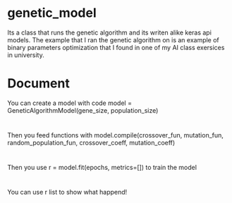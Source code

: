 # genetic_model
Its a class that runs the genetic algorithm and its writen alike keras api models.
The example that I ran the genetic algorithm on is an example of binary parameters optimization that I found in one of my AI class exersices in university.
# Document
You can create a model with code model = GeneticAlgorithmModel(gene_size, population_size)
#
Then you feed functions with model.compile(crossover_fun, mutation_fun, random_population_fun, crossover_coeff, mutation_coeff)
#
Then you use r = model.fit(epochs, metrics=[]) to train the model
#
You can use r list to show what happend!

